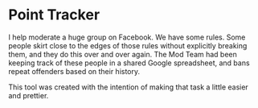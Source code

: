 # Point Tracker

I help moderate a huge group on Facebook. We have some rules. Some people skirt close to the edges of those rules without explicitly breaking them, and they do this over and over again. The Mod Team had been keeping track of these people in a shared Google spreadsheet, and bans repeat offenders based on their history.

This tool was created with the intention of making that task a little easier and prettier.
